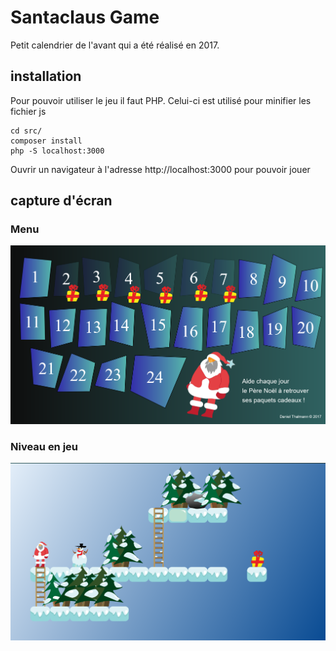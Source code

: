 # Santaclaus Game

Petit calendrier de l'avant qui a été réalisé en 2017.

## installation

Pour pouvoir utiliser le jeu il faut PHP. Celui-ci est utilisé pour minifier les fichier js
```
cd src/
composer install
php -S localhost:3000
```

Ouvrir un navigateur à l'adresse http://localhost:3000 pour pouvoir jouer

## capture d'écran

### Menu

<img src="docs/images/menu.png">

### Niveau en jeu

<img src="docs/images/level.png">
